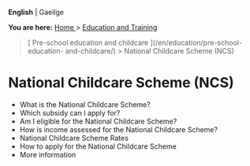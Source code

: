 **English** |  Gaeilge 

**You are here:** [ Home ](/en/) > [ Education and Training ](/en/education/)
> [ Pre-school education and childcare ](/en/education/pre-school-education-
and-childcare/) > National Childcare Scheme (NCS)

#  National Childcare Scheme (NCS)

  * What is the National Childcare Scheme? 
  * Which subsidy can I apply for? 
  * Am I eligible for the National Childcare Scheme? 
  * How is income assessed for the National Childcare Scheme? 
  * National Childcare Scheme Rates 
  * How to apply for the National Childcare Scheme 
  * More information 
